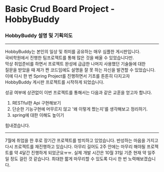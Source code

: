 # Basic Crud Board Project - HobbyBuddy
### HobbyBuddy 설명 및 기획의도
-----
HobbyBuddy는 본인의 일상 및 취미를 공유하는 매우 심플한 게시판입니다.  
국비학원에서 진행한 팀프로젝트를 통해 많은 것을 배울 수 있었습니다만.  
막상 취업준비를 하면서 프로젝트 완성에 급급한 나머지 사용했던 기술들에 대한  
질문을 받았을 때 제가 짠 코드임에도 설명을 잘 못 하는 자신을 발견할 수 있었습니다.  
이에 다시 한 번 Spring Project를 진행하면서 기초를 튼튼히 다지고자  
HobbyBuddy 게시판 프로젝트를 시작하게 되었습니다.

성공 여부에 상관없이 이번 프로젝트를 통해서는 
다음과 같은 교훈을 얻고자 합니다.

1. RESTful한 Api 구현해보기
2. 단순한 기능구현에 머무르지 않고 '왜 이렇게 짰는지'를 생각해보고 정리하기.
3. spring에 대한 이해도 높이기

힘내겠습니다.


-----
7월에 취업을 한 후로 장기간 프로젝트를 방치하고 있었습니다.
반성하는 마음을 가지고 다시 프로젝트를 재진행하고 있습니다.
아무리 길어도 2주 안에는 마무리 해야될 프로젝트를 약 4달간 진행하게 되었군요ㅠㅠ.
실제 개발 시간은 10월 31일 기준 현재 약 일주일 정도 걸린 것 같습니다.
최대한 짧게 마무리할 수 있도록 다시 한 번 노력해보겠습니다.
